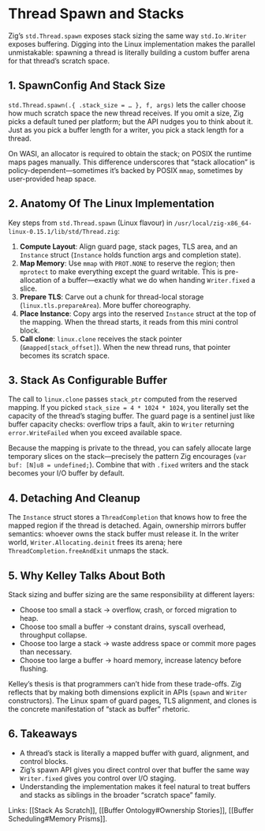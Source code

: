 # Thread Spawn and Stacks

Zig’s `std.Thread.spawn` exposes stack sizing the same way `std.Io.Writer` exposes buffering. Digging into the Linux implementation makes the parallel unmistakable: spawning a thread is literally building a custom buffer arena for that thread’s scratch space.

## 1. SpawnConfig And Stack Size
`std.Thread.spawn(.{ .stack_size = … }, f, args)` lets the caller choose how much scratch space the new thread receives. If you omit a size, Zig picks a default tuned per platform; but the API nudges you to think about it. Just as you pick a buffer length for a writer, you pick a stack length for a thread.

On WASI, an allocator is required to obtain the stack; on POSIX the runtime maps pages manually. This difference underscores that “stack allocation” is policy-dependent—sometimes it’s backed by POSIX `mmap`, sometimes by user-provided heap space.

## 2. Anatomy Of The Linux Implementation
Key steps from `std.Thread.spawn` (Linux flavour) in `/usr/local/zig-x86_64-linux-0.15.1/lib/std/Thread.zig`:

1. **Compute Layout**: Align guard page, stack pages, TLS area, and an `Instance` struct (`Instance` holds function args and completion state).
2. **Map Memory**: Use `mmap` with `PROT.NONE` to reserve the region; then `mprotect` to make everything except the guard writable. This is pre-allocation of a buffer—exactly what we do when handing `Writer.fixed` a slice.
3. **Prepare TLS**: Carve out a chunk for thread-local storage (`linux.tls.prepareArea`). More buffer choreography.
4. **Place Instance**: Copy args into the reserved `Instance` struct at the top of the mapping. When the thread starts, it reads from this mini control block.
5. **Call clone**: `linux.clone` receives the stack pointer (`&mapped[stack_offset]`). When the new thread runs, that pointer becomes its scratch space.

## 3. Stack As Configurable Buffer
The call to `linux.clone` passes `stack_ptr` computed from the reserved mapping. If you picked `stack_size = 4 * 1024 * 1024`, you literally set the capacity of the thread’s staging buffer. The guard page is a sentinel just like buffer capacity checks: overflow trips a fault, akin to `Writer` returning `error.WriteFailed` when you exceed available space.

Because the mapping is private to the thread, you can safely allocate large temporary slices on the stack—precisely the pattern Zig encourages (`var buf: [N]u8 = undefined;`). Combine that with `.fixed` writers and the stack becomes your I/O buffer by default.

## 4. Detaching And Cleanup
The `Instance` struct stores a `ThreadCompletion` that knows how to free the mapped region if the thread is detached. Again, ownership mirrors buffer semantics: whoever owns the stack buffer must release it. In the writer world, `Writer.Allocating.deinit` frees its arena; here `ThreadCompletion.freeAndExit` unmaps the stack.

## 5. Why Kelley Talks About Both
Stack sizing and buffer sizing are the same responsibility at different layers:

- Choose too small a stack → overflow, crash, or forced migration to heap.  
- Choose too small a buffer → constant drains, syscall overhead, throughput collapse.  
- Choose too large a stack → waste address space or commit more pages than necessary.  
- Choose too large a buffer → hoard memory, increase latency before flushing.

Kelley’s thesis is that programmers can’t hide from these trade-offs. Zig reflects that by making both dimensions explicit in APIs (`spawn` and `Writer` constructors). The Linux spam of guard pages, TLS alignment, and clones is the concrete manifestation of “stack as buffer” rhetoric.

## 6. Takeaways
- A thread’s stack is literally a mapped buffer with guard, alignment, and control blocks.  
- Zig’s spawn API gives you direct control over that buffer the same way `Writer.fixed` gives you control over I/O staging.  
- Understanding the implementation makes it feel natural to treat buffers and stacks as siblings in the broader “scratch space” family.

Links: [[Stack As Scratch]], [[Buffer Ontology#Ownership Stories]], [[Buffer Scheduling#Memory Prisms]].
